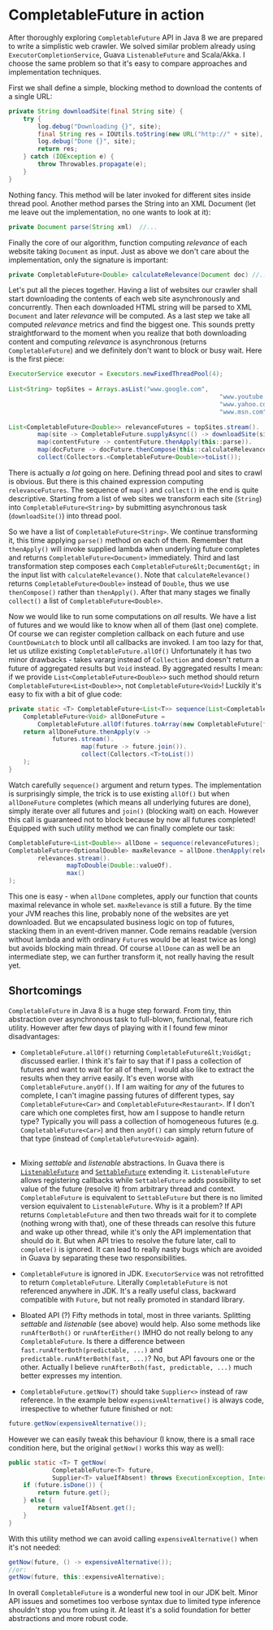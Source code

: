 <h1>CompletableFuture in action</h1>

After thoroughly exploring `CompletableFuture` API in Java 8 we
are prepared to write a simplistic web crawler. We solved similar problem
already using  `ExecutorCompletionService`, Guava 
`ListenableFuture` and Scala/Akka. I choose the same problem
so that it's easy to compare approaches and implementation techniques.

First we shall define a simple, blocking method to download the contents of 
a single URL:

```java
private String downloadSite(final String site) {
    try {
        log.debug("Downloading {}", site);
        final String res = IOUtils.toString(new URL("http://" + site), UTF_8);
        log.debug("Done {}", site);
        return res;
    } catch (IOException e) {
        throw Throwables.propagate(e);
    }
}
```

Nothing fancy. This method will be later invoked for different sites inside 
thread pool. Another method parses the String into an XML Document 
(let me leave out the implementation, no one wants to look at it):

```java
private Document parse(String xml)  //...
```

Finally the core of our algorithm, function computing <i>relevance</i> of each 
website taking `Document` as input. Just as above we don't care about 
the implementation, only the signature is important:

```java
private CompletableFuture<Double> calculateRelevance(Document doc) //...
```

Let's put all the pieces together. Having a list of websites our crawler shall start downloading the contents of each web site asynchronously and concurrently.
Then each downloaded HTML string will be parsed to XML `Document` and later
<i>relevance</i> will be computed. As a last step we take all computed <i>relevance</i> metrics and find the biggest one. This sounds pretty straightforward to the moment when you realize that both downloading content and computing <i>relevance</i> is asynchronous (returns <code>CompletableFuture</code>) and we definitely don't want to block or busy wait. Here is the first piece:

```java
ExecutorService executor = Executors.newFixedThreadPool(4);
 
List<String> topSites = Arrays.asList("www.google.com", 
                                                          "www.youtube.com", 
                                                          "www.yahoo.com",
                                                          "www.msn.com");
 
List<CompletableFuture<Double>> relevanceFutures = topSites.stream().
        map(site -> CompletableFuture.supplyAsync(() -> downloadSite(site), executor)).
        map(contentFuture -> contentFuture.thenApply(this::parse)).
        map(docFuture -> docFuture.thenCompose(this::calculateRelevance)).
        collect(Collectors.<CompletableFuture<Double>>toList());
```

There is actually *a lot* going on here. Defining thread pool and sites to crawl is obvious. But there is this chained expression computing <code>relevanceFutures</code>. The sequence of <code>map()</code> and <code>collect()</code> in the end is quite descriptive. Starting from a list of web sites we transform each site (<code>String</code>) into <code>CompletableFuture&lt;String&gt;</code> by submitting asynchronous task (<code>downloadSite()</code>) into thread pool.

So we have a list of <code>CompletableFuture&lt;String&gt;</code>. We continue transforming it, this time applying <code>parse()</code> method on each of them. Remember that <code>thenApply()</code> will invoke supplied lambda when underlying future completes and returns <code>CompletableFuture&lt;Document&gt;</code> immediately. Third and last transformation step composes each `CompletableFuture&lt;Document&gt;` in the input list with `calculateRelevance()`. Note that `calculateRelevance()` returns <code>CompletableFuture&lt;Double&gt;</code> instead of <code>Double</code>, thus we use <code>thenCompose()</code> rather than <code>thenApply()</code>. After that many stages we finally <code>collect()</code> a list of <code>CompletableFuture&lt;Double&gt;</code>.

Now we would like to run some computations on <i>all</i> results. We have a list of futures and we would like to know when all of them (last one) complete. Of course we can register completion callback on each future and use <code>CountDownLatch</code> to block until all callbacks are invoked. I am too lazy for that, let us utilize existing `CompletableFuture.allOf()`
 Unfortunately it has two minor drawbacks - takes vararg instead of <code>Collection</code> and doesn't return a future of aggregated results but <code>Void</code> instead. By aggregated results I mean: if we provide <code>List&lt;CompletableFuture&lt;Double&gt;&gt;</code> such method should return <code>CompletableFuture&lt;List&lt;Double&gt;&gt;</code>, not <code>CompletableFuture&lt;Void&gt;</code>! Luckily it's easy to fix with a bit of glue code:

```java
private static <T> CompletableFuture<List<T>> sequence(List<CompletableFuture<T>> futures) {
    CompletableFuture<Void> allDoneFuture =
        CompletableFuture.allOf(futures.toArray(new CompletableFuture[futures.size()]));
    return allDoneFuture.thenApply(v ->
            futures.stream().
                    map(future -> future.join()).
                    collect(Collectors.<T>toList())
    );
}
```

Watch carefully <code>sequence()</code> argument and return types. The implementation is surprisingly simple, the trick is to use existing <code>allOf()</code> but when <code>allDoneFuture</code> completes (which means all underlying futures are done), simply iterate over all futures and <code>join()</code> (blocking wait) on each. However this call is guaranteed not to block because by now all futures completed! Equipped with such utility method we can finally complete our task:

```java
CompletableFuture<List<Double>> allDone = sequence(relevanceFutures);
CompletableFuture<OptionalDouble> maxRelevance = allDone.thenApply(relevances ->
        relevances.stream().
                mapToDouble(Double::valueOf).
                max()
);
```

This one is easy - when <code>allDone</code> completes, apply our function that counts maximal relevance in whole set. <code>maxRelevance</code> is still a future. By the time your JVM reaches this line, probably none of the websites are yet downloaded. But we encapsulated business logic on top of futures, stacking them in an event-driven manner. Code remains readable (version without lambda and with ordinary <code>Future</code>s would be at least twice as long) but avoids blocking main thread. Of course <code>allDone</code> can as well be an intermediate step, we can further transform it, not really having the result yet.

<h2>Shortcomings</h2>

<code>CompletableFuture</code> in Java 8 is a huge step forward. From tiny, thin abstraction over asynchronous task to full-blown, functional, feature rich utility. However after few days of playing with it I found few minor disadvantages:

- `CompletableFuture.allOf()` returning `CompletableFuture&lt;Void&gt;` discussed earlier. I think it's fair to say that if I pass a collection of futures and want to wait for all of them, I would also like to extract the results when they arrive easily. It's even worse with <code>CompletableFuture.anyOf()</code></a>. If I am waiting for <i>any</i> of the futures to complete, I can't imagine passing futures of different types, say <code>CompletableFuture&lt;Car&gt;</code> and <code>CompletableFuture&lt;Restaurant&gt;</code>. If I don't care which one completes first, how am I suppose to handle return type? Typically you will pass a collection of homogeneous futures (e.g. <code>CompletableFuture&lt;Car&gt;</code>) and then <code>anyOf()</code> can simply return future of that type (instead of <code>CompletableFuture&lt;Void&gt;</code> again).<br><br>


- Mixing <i>settable</i> and <i>listenable</i> abstractions. In Guava there is <a href="http://docs.guava-libraries.googlecode.com/git/javadoc/com/google/common/util/concurrent/ListenableFuture.html"><code>ListenableFuture</code></a> and <a href="http://docs.guava-libraries.googlecode.com/git/javadoc/com/google/common/util/concurrent/SettableFuture.html"><code>SettableFuture</code></a> extending it. <code>ListenableFuture</code> allows registering callbacks while <code>SettableFuture</code> adds possibility to set value of the future (resolve it) from arbitrary thread and context. <code>CompletableFuture</code> is equivalent to <code>SettableFuture</code> but there is no limited version equivalent to <code>ListenableFuture</code>. Why is it a problem? If API returns <code>CompletableFuture</code> and then two threads wait for it to complete (nothing wrong with that), one of these threads can resolve this future and wake up other thread, while it's only the API implementation that should do it. But when API tries to resolve the future later, call to <code>complete()</code> is ignored. It can lead to really nasty bugs which are avoided in Guava by separating these two responsibilities.


- `CompletableFuture` is ignored in JDK. `ExecutorService` was not retrofitted to return <code>CompletableFuture</code>. Literally `CompletableFuture` is not referenced anywhere in JDK. It's a really useful class, backward compatible with <code>Future</code>, but not really promoted in standard library.


- Bloated API (?) Fifty methods in total, most in three variants. 
Splitting <i>settable</i> and <i>listenable</i> (see above) would help. 
Also some methods like <code>runAfterBoth()</code> or `runAfterEither()` 
IMHO do not really belong to any <code>CompletableFuture</code>. 
Is there a difference between `fast.runAfterBoth(predictable, ...)` and 
`predictable.runAfterBoth(fast, ...)`? No, but API favours one or the other. 
Actually I believe `runAfterBoth(fast, predictable, ...)` much better 
expresses my intention.


- `CompletableFuture.getNow(T)` should take `Supplier<>` instead of raw reference. 
In the example below `expensiveAlternative()` is always code, irrespective to 
whether future finished or not:

```java
future.getNow(expensiveAlternative());
```

However we can easily tweak this behaviour (I know, there is a small race 
condition here, but the original <code>getNow()</code> works this way as well):

```java
public static <T> T getNow(
            CompletableFuture<T> future, 
            Supplier<T> valueIfAbsent) throws ExecutionException, InterruptedException {
    if (future.isDone()) {
        return future.get();
    } else {
        return valueIfAbsent.get();
    }
}
```

With this utility method we can avoid calling `expensiveAlternative()` when it's
not needed:

```java
getNow(future, () -> expensiveAlternative());
//or:
getNow(future, this::expensiveAlternative);
```



In overall `CompletableFuture` is a wonderful new tool in our JDK belt. 
Minor API issues and sometimes too verbose syntax due to limited type 
inference shouldn't stop you from using it. At least it's a solid 
foundation for better abstractions and more robust code.



